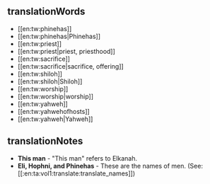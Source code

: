 ## translationWords

* [[en:tw:phinehas]]
* [[en:tw:phinehas|Phinehas]]
* [[en:tw:priest]]
* [[en:tw:priest|priest, priesthood]]
* [[en:tw:sacrifice]]
* [[en:tw:sacrifice|sacrifice, offering]]
* [[en:tw:shiloh]]
* [[en:tw:shiloh|Shiloh]]
* [[en:tw:worship]]
* [[en:tw:worship|worship]]
* [[en:tw:yahweh]]
* [[en:tw:yahwehofhosts]]
* [[en:tw:yahweh|Yahweh]]

## translationNotes

* **This man** - "This man" refers to Elkanah.
* **Eli, Hophni, and Phinehas** - These are the names of men. (See: [[:en:ta:vol1:translate:translate_names]])
